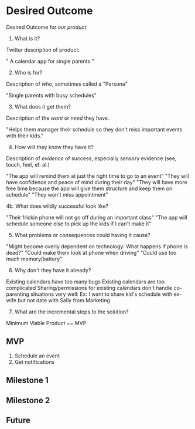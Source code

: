 # Desired Outcome

Desired Outcome for _our product_

1. What is it?

Twitter description of product:

"
A calendar app for single parents
"

2. Who is for?

Description of _who_, sometimes called a "Persona"

"Single parents with busy schedules"


3. What does it get them?

Description of the _want_ or _need_ they have.

"Helps them manager their schedule so they don't miss important events with their kids."


4. How will they know they have it?

Description of _evidence_ of success, especially sensory evidence (see, touch, feel, et. al.)

"The app will remind them at just the right time to go to an event"
"They will have confidence and peace of mind during their day"
"They will have more free time because the app will give them structure and keep them on schedule"
"They won't miss appointment"

4b. What does wildly successful look like?

"Their frickin phone will not go off during an important class"
"The app will schedule someone else to pick up the kids if I can't make it"

5. What problems or consequences could having it cause?

"Might become overly dependent on technology: What happens if phone is dead?"
"Could make them look at phone when driving"
"Could use too much memory/battery"

6. Why don't they have it already?

Existing calendars have too many bugs
Existing calendars are too complicated
Sharing/permissions for existing calendars don't handle co-parenting situations very well: Ex: I want to share kid's schedule with ex-wife but not date with Sally from Marketing


7. What are the incremental steps to the solution?

Minimum Viable Product == MVP

## MVP
1. Schedule an event
2. Get notifications

## Milestone 1

## Milestone 2

## Future

